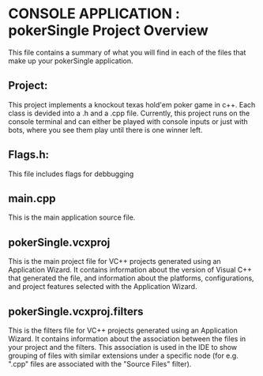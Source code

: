 # CONSOLE APPLICATION : pokerSingle Project Overview

This file contains a summary of what you will find in each of the files that
make up your pokerSingle application.

## Project:
This project implements a knockout texas hold'em poker game in c++. 
Each class is devided into a .h and a .cpp file. Currently, this project runs on the 
console terminal and can either be played with console inputs or just with bots, where 
you see them play until there is one winner left.

## Flags.h:
This file includes flags for debbugging

## main.cpp
This is the main application source file.

## pokerSingle.vcxproj
This is the main project file for VC++ projects generated using an Application Wizard.
It contains information about the version of Visual C++ that generated the file, and
information about the platforms, configurations, and project features selected with the
Application Wizard.

## pokerSingle.vcxproj.filters
This is the filters file for VC++ projects generated using an Application Wizard. 
It contains information about the association between the files in your project 
and the filters. This association is used in the IDE to show grouping of files with
similar extensions under a specific node (for e.g. ".cpp" files are associated with the
"Source Files" filter).

